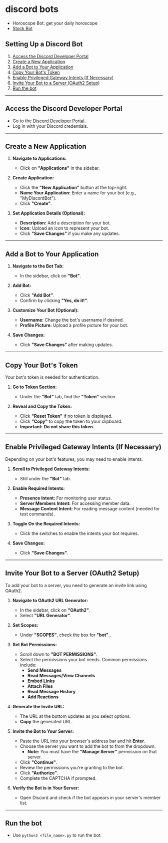 # discord bots

- Horoscope Bot: get your daily horoscope
- [Stock Bot](stock_bot/README.md)

## **Setting Up a Discord Bot**

1. [Access the Discord Developer Portal](#access-the-discord-developer-portal)
1. [Create a New Application](#create-a-new-application)
1. [Add a Bot to Your Application](#add-a-bot-to-your-application)
1. [Copy Your Bot's Token](#copy-your-bots-token)
1. [Enable Privileged Gateway Intents (If Necessary)](#enable-privileged-gateway-intents-if-necessary)
1. [Invite Your Bot to a Server (OAuth2 Setup)](#invite-your-bot-to-a-server-oauth2-setup)
1. [Run the bot](#run-the-bot)

---

## **Access the Discord Developer Portal**

- Go to the [Discord Developer Portal](https://discord.com/developers/applications).
- Log in with your Discord credentials.

---

## **Create a New Application**

1. **Navigate to Applications:**

   - Click on **"Applications"** in the sidebar.

2. **Create Application:**

   - Click the **"New Application"** button at the top-right.
   - **Name Your Application:** Enter a name for your bot (e.g., "MyDiscordBot").
   - Click **"Create"**.

3. **Set Application Details (Optional):**

   - **Description:** Add a description for your bot.
   - **Icon:** Upload an icon to represent your bot.
   - Click **"Save Changes"** if you make any updates.

---

## **Add a Bot to Your Application**

1. **Navigate to the Bot Tab:**

   - In the sidebar, click on **"Bot"**.

2. **Add Bot:**

   - Click **"Add Bot"**.
   - Confirm by clicking **"Yes, do it!"**.

3. **Customize Your Bot (Optional):**

   - **Username:** Change the bot's username if desired.
   - **Profile Picture:** Upload a profile picture for your bot.

4. **Save Changes:**

   - Click **"Save Changes"** after making updates.

---

## **Copy Your Bot's Token**

Your bot's token is needed for authentication.

1. **Go to Token Section:**

   - Under the **"Bot"** tab, find the **"Token"** section.

2. **Reveal and Copy the Token:**

   - Click **"Reset Token"** if no token is displayed.
   - Click **"Copy"** to copy the token to your clipboard.
   - **Important:** **Do not share this token.**

---

## **Enable Privileged Gateway Intents (If Necessary)**

Depending on your bot's features, you may need to enable intents.

1. **Scroll to Privileged Gateway Intents:**

   - Still under the **"Bot"** tab.

2. **Enable Required Intents:**

   - **Presence Intent:** For monitoring user status.
   - **Server Members Intent:** For accessing member data.
   - **Message Content Intent:** For reading message content (needed for text commands).

3. **Toggle On the Required Intents:**

   - Click the switches to enable the intents your bot requires.

4. **Save Changes:**

   - Click **"Save Changes"**.

---

## **Invite Your Bot to a Server (OAuth2 Setup)**

To add your bot to a server, you need to generate an invite link using OAuth2.

1. **Navigate to OAuth2 URL Generator:**

   - In the sidebar, click on **"OAuth2"**.
   - Select **"URL Generator"**.

2. **Set Scopes:**

   - Under **"SCOPES"**, check the box for **"bot"**..

3. **Set Bot Permissions:**

   - Scroll down to **"BOT PERMISSIONS"**.
   - Select the permissions your bot needs. Common permissions include:
     - **Send Messages**
     - **Read Messages/View Channels**
     - **Embed Links**
     - **Attach Files**
     - **Read Message History**
     - **Add Reactions**

4. **Generate the Invite URL:**

   - The URL at the bottom updates as you select options.
   - **Copy** the generated URL.

5. **Invite the Bot to Your Server:**

   - Paste the URL into your browser's address bar and hit **Enter**.
   - Choose the server you want to add the bot to from the dropdown.
     - **Note:** You must have the **"Manage Server"** permission on that server.
   - Click **"Continue"**.
   - Review the permissions you're granting to the bot.
   - Click **"Authorize"**.
   - Complete the CAPTCHA if prompted.

6. **Verify the Bot is in Your Server:**

   - Open Discord and check if the bot appears in your server's member list.

---

## **Run the bot**

   - Use `python3 <file_name>.py` to run the bot.